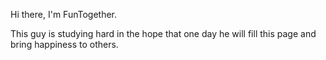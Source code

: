 Hi there, I'm FunTogether.

This guy is studying hard in the hope that one day he will fill this page and bring happiness to others.

<!-- - 👋 Hi, I’m @funtogether2233
- 👀 I’m interested in ...
- 🌱 I’m currently learning ...
- 💞️ I’m looking to collaborate on ...
- 📫 How to reach me ... -->

<!---
funtogether2233/funtogether2233 is a ✨ special ✨ repository because its `README.md` (this file) appears on your GitHub profile.
You can click the Preview link to take a look at your changes.
--->
